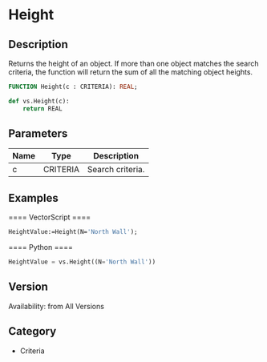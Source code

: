 # Height

## Description
Returns the height of an object. If more than one object matches the search criteria, the function will return the sum of all the matching object heights.

```pascal
FUNCTION Height(c : CRITERIA): REAL;
```

```python
def vs.Height(c):
    return REAL
```

## Parameters
|Name|Type|Description|
|---|---|---|
|c|CRITERIA|Search criteria.|

## Examples
==== VectorScript ====
```pascal
HeightValue:=Height(N='North Wall');
```
==== Python ====
```python
HeightValue = vs.Height((N='North Wall'))
```

## Version
Availability: from All Versions

## Category
* Criteria

